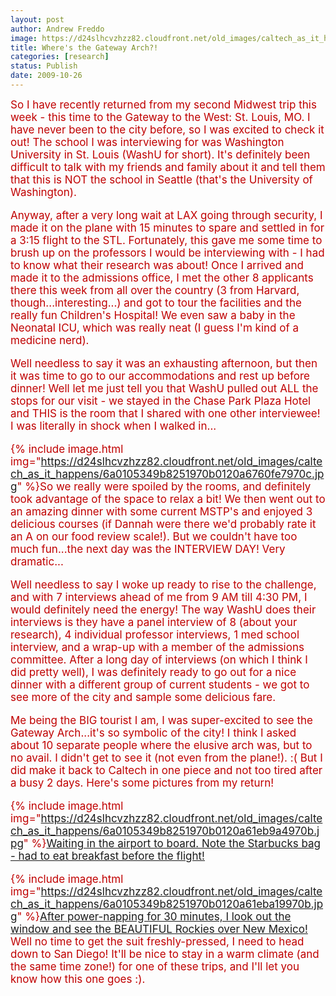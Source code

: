 ```yaml
---
layout: post
author: Andrew Freddo
image: https://d24slhcvzhzz82.cloudfront.net/old_images/caltech_as_it_happens/6a0105349b8251970b0120a61eb71e970b.jpg
title: Where's the Gateway Arch?!
categories: [research]
status: Publish
date: 2009-10-26
---
```


<span style="color: #c00000; font-size: 17px;">
So I have recently returned from my second Midwest trip this week - this time to the Gateway to the West: St. Louis, MO. I have never been to the city before, so I was excited to check it out! The school I was interviewing for was Washington University in St. Louis (WashU for short). It's definitely been difficult to talk with my friends and family about it and tell them that this is NOT the school in Seattle (that's the University of Washington).

Anyway, after a very long wait at LAX going through security, I made it on the plane with 15 minutes to spare and settled in for a 3:15 flight to the STL. Fortunately, this gave me some time to brush up on the professors I would be interviewing with - I had to know what their research was about! Once I arrived and made it to the admissions office, I met the other 8 applicants there this week from all over the country (3 from Harvard, though...interesting...) and got to tour the facilities and the really fun Children's Hospital! We even saw a baby in the Neonatal ICU, which was really neat (I guess I'm kind of a medicine nerd).

Well needless to say it was an exhausting afternoon, but then it was time to go to our accommodations and rest up before dinner! Well let me just tell you that WashU pulled out ALL the stops for our visit - we stayed in the Chase Park Plaza Hotel and THIS is the room that I shared with one other interviewee! I was literally in shock when I walked in...


{% include image.html img="https://d24slhcvzhzz82.cloudfront.net/old_images/caltech_as_it_happens/6a0105349b8251970b0120a6760fe7970c.jpg" %}So we really were spoiled by the rooms, and definitely took advantage of the space to relax a bit! We then went out to an amazing dinner with some current MSTP's and enjoyed 3 delicious courses (if Dannah were there we'd probably rate it an A on our food review scale!). But we couldn't have too much fun...the next day was the INTERVIEW DAY! Very dramatic...

Well needless to say I woke up ready to rise to the challenge, and with 7 interviews ahead of me from 9 AM till 4:30 PM, I would definitely need the energy! The way WashU does their interviews is they have a panel interview of 8 (about your research), 4 individual professor interviews, 1 med school interview, and a wrap-up with a member of the admissions committee. After a long day of interviews (on which I think I did pretty well), I was definitely ready to go out for a nice dinner with a different group of current students - we got to see more of the city and sample some delicious fare.

Me being the BIG tourist I am, I was super-excited to see the Gateway Arch...it's so symbolic of the city! I think I asked about 10 separate people where the elusive arch was, but to no avail. I didn't get to see it (not even from the plane!). :(
But I did make it back to Caltech in one piece and not too tired after a busy 2 days. Here's some pictures from my return!

{% include image.html img="https://d24slhcvzhzz82.cloudfront.net/old_images/caltech_as_it_happens/6a0105349b8251970b0120a61eb9a4970b.jpg" %}<a href="https://">Waiting in the airport to board. Note the Starbucks bag - had to eat breakfast before the flight!</a>

{% include image.html img="https://d24slhcvzhzz82.cloudfront.net/old_images/caltech_as_it_happens/6a0105349b8251970b0120a61eba19970b.jpg" %}<a href="https://">After power-napping for 30 minutes, I look out the window and see the BEAUTIFUL Rockies over New Mexico!</a>
Well no time to get the suit freshly-pressed, I need to head down to San Diego! It'll be nice to stay in a warm climate (and the same time zone!) for one of these trips, and I'll let you know how this one goes :).


